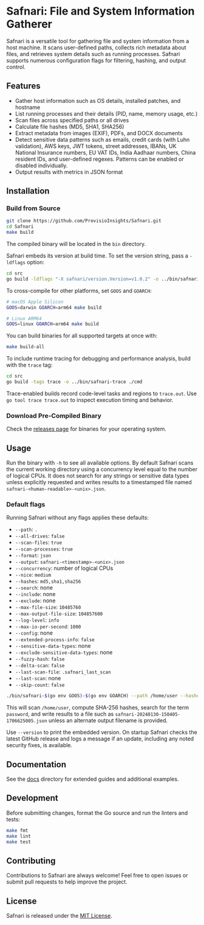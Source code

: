 # Safnari: File and System Information Gatherer

Safnari is a versatile tool for gathering file and system information from a host
machine. It scans user-defined paths, collects rich metadata about files, and
retrieves system details such as running processes. Safnari supports numerous
configuration flags for filtering, hashing, and output control.

## Features

- Gather host information such as OS details, installed patches, and hostname
- List running processes and their details (PID, name, memory usage, etc.)
- Scan files across specified paths or all drives
- Calculate file hashes (MD5, SHA1, SHA256)
- Extract metadata from images (EXIF), PDFs, and DOCX documents
- Detect sensitive data patterns such as emails, credit cards (with Luhn validation), AWS keys, JWT tokens, street addresses, IBANs, UK National Insurance numbers, EU VAT IDs, India Aadhaar numbers, China resident IDs, and user-defined regexes. Patterns can be enabled or disabled individually.
- Output results with metrics in JSON format

## Installation

### Build from Source

```sh
git clone https://github.com/ProvisioInsights/Safnari.git
cd Safnari
make build
```

The compiled binary will be located in the `bin` directory.

Safnari embeds its version at build time. To set the version string, pass a
`-ldflags` option:

```sh
cd src
go build -ldflags "-X safnari/version.Version=v1.0.2" -o ../bin/safnari ./cmd
```

To cross-compile for other platforms, set `GOOS` and `GOARCH`:

```sh
# macOS Apple Silicon
GOOS=darwin GOARCH=arm64 make build

# Linux ARM64
GOOS=linux GOARCH=arm64 make build
```

You can build binaries for all supported targets at once with:

```sh
make build-all
```

To include runtime tracing for debugging and performance analysis, build with
the `trace` tag:

```sh
cd src
go build -tags trace -o ../bin/safnari-trace ./cmd
```

Trace-enabled builds record code-level tasks and regions to `trace.out`. Use
`go tool trace trace.out` to inspect execution timing and behavior.

### Download Pre-Compiled Binary

Check the [releases page](https://github.com/ProvisioInsights/Safnari/releases) for
binaries for your operating system.

## Usage

Run the binary with `-h` to see all available options. By default Safnari scans
the current working directory using a concurrency level equal to the number of
logical CPUs. It does not search for any strings or sensitive data types unless
explicitly requested and writes results to a timestamped file named
`safnari-<human-readable>-<unix>.json`.

### Default flags

Running Safnari without any flags applies these defaults:

- `--path`: `.`
- `--all-drives`: `false`
- `--scan-files`: `true`
- `--scan-processes`: `true`
- `--format`: `json`
- `--output`: `safnari-<timestamp>-<unix>.json`
- `--concurrency`: number of logical CPUs
- `--nice`: `medium`
- `--hashes`: `md5,sha1,sha256`
- `--search`: none
- `--include`: none
- `--exclude`: none
- `--max-file-size`: `10485760`
- `--max-output-file-size`: `104857600`
- `--log-level`: `info`
- `--max-io-per-second`: `1000`
- `--config`: none
- `--extended-process-info`: `false`
- `--sensitive-data-types`: none
- `--exclude-sensitive-data-types`: none
- `--fuzzy-hash`: `false`
- `--delta-scan`: `false`
- `--last-scan-file`: `.safnari_last_scan`
- `--last-scan`: none
- `--skip-count`: `false`

```sh
./bin/safnari-$(go env GOOS)-$(go env GOARCH) --path /home/user --hashes sha256 --search "password"
```

This will scan `/home/user`, compute SHA-256 hashes, search for the term
`password`, and write results to a file such as
`safnari-20240130-150405-1706625005.json` unless an alternate output filename
is provided.

Use `--version` to print the embedded version. On startup Safnari checks the
latest GitHub release and logs a message if an update, including any noted
security fixes, is available.

## Documentation

See the [docs](docs/README.md) directory for extended guides and additional examples.

## Development

Before submitting changes, format the Go source and run the linters and tests:

```sh
make fmt
make lint
make test
```

## Contributing

Contributions to Safnari are always welcome! Feel free to open issues or submit
pull requests to help improve the project.

## License

Safnari is released under the [MIT License](LICENSE).
